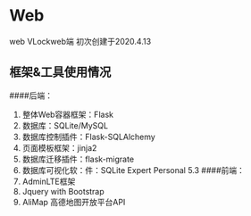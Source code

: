 # Web
web VLockweb端
初次创建于2020.4.13
## 框架&工具使用情况
####后端：
1. 整体Web容器框架：Flask
2. 数据库：SQLite/MySQL
3. 数据库控制插件：Flask-SQLAlchemy
4. 页面模板框架：jinja2
5. 数据库迁移插件：flask-migrate
6. 数据库可视化软：件：SQLite Expert Personal 5.3
####前端：
1. AdminLTE框架
2. Jquery with Bootstrap
3. AliMap 高德地图开放平台API


